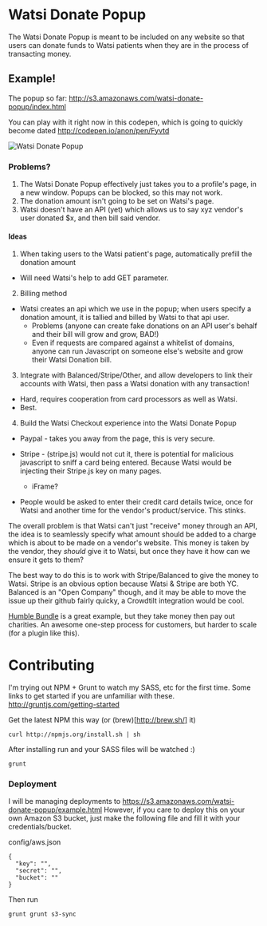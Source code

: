 Watsi Donate Popup
===========
The Watsi Donate Popup is meant to be included on any website so that users can donate funds to Watsi patients when they are in the process of transacting money.

## Example!

The popup so far:
http://s3.amazonaws.com/watsi-donate-popup/index.html

You can play with it right now in this codepen, which is going to quickly become dated
http://codepen.io/anon/pen/Fyvtd

![Watsi Donate Popup](http://f.cl.ly/items/2D023a2S2u3h3C3U2L0G/Screen%20Shot%202013-11-11%20at%205.16.38%20PM.png)

### Problems?

1. The Watsi Donate Popup effectively just takes you to a profile's page, in a new window. Popups can be blocked, so this may not work.
2. The donation amount isn't going to be set on Watsi's page.
3. Watsi doesn't have an API (yet) which allows us to say xyz vendor's user donated $x, and then bill said vendor.

#### Ideas

1. When taking users to the Watsi patient's page, automatically prefill the donation amount
  * Will need Watsi's help to add GET parameter.
2. Billing method
  * Watsi creates an api which we use in the popup; when users specify a donation amount, it is tallied and billed by Watsi to that api user.
    * Problems (anyone can create fake donations on an API user's behalf and their bill will grow and grow, BAD!)
    * Even if requests are compared against a whitelist of domains, anyone can run Javascript on someone else's website and grow their Watsi Donation bill.
3. Integrate with Balanced/Stripe/Other, and allow developers to link their accounts with Watsi, then pass a Watsi donation with any transaction!
  * Hard, requires cooperation from card processors as well as Watsi.
  * Best.
4. Build the Watsi Checkout experience into the Watsi Donate Popup
  * Paypal - takes you away from the page, this is very secure.
  * Stripe - (stripe.js) would not cut it, there is potential for malicious javascript to sniff a card being entered. Because Watsi would be injecting their Stripe.js key on many pages.
    * iFrame?

  * People would be asked to enter their credit card details twice, once for Watsi and another time for the vendor's product/service. This stinks.

The overall problem is that Watsi can't just "receive" money through an API, the idea is to seamlessly specify what amount should be added to a charge which is about to be made on a vendor's website. This money is taken by the vendor, they _should_ give it to Watsi, but once they have it how can we ensure it gets to them?

The best way to do this is to work with Stripe/Balanced to give the money to Watsi. Stripe is an obvious option because Watsi & Stripe are both YC. Balanced is an "Open Company" though, and it may be able to move the issue up their github fairly quicky, a Crowdtilt integration would be cool.

[Humble Bundle](https://www.humblebundle.com/) is a great example, but they take money then pay out charities. An awesome one-step process for customers, but harder to scale (for a plugin like this).

# Contributing
 
I'm trying out NPM + Grunt to watch my SASS, etc for the first time.
Some links to get started if you are unfamiliar with these.
http://gruntjs.com/getting-started

Get the latest NPM this way (or (brew)[http://brew.sh/] it)
```
curl http://npmjs.org/install.sh | sh
```

After installing run and your SASS files will be watched :)
```
grunt
```

### Deployment
I will be managing deployments to https://s3.amazonaws.com/watsi-donate-popup/example.html
However, if you care to deploy this on your own Amazon S3 bucket, just make the following file and fill it with your credentials/bucket.

config/aws.json
```
{
  "key": "",
  "secret": "",
  "bucket": ""
}
```

Then run
```
grunt grunt s3-sync
```